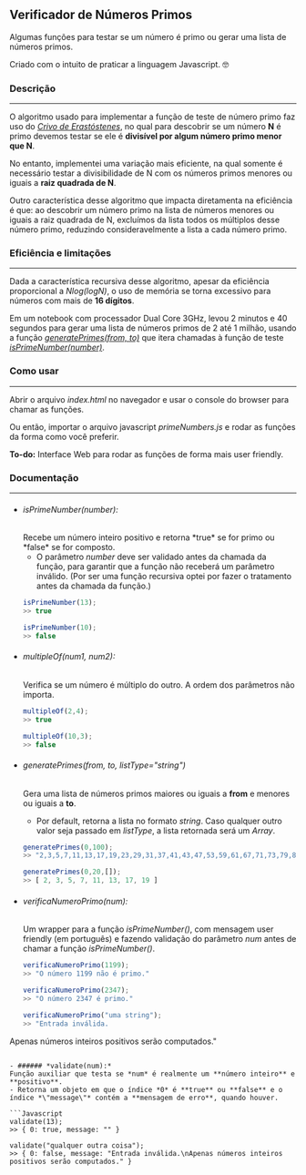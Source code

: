 ## Verificador de Números Primos

Algumas funções para testar se um número é primo ou gerar uma lista de números primos.

Criado com o intuito de praticar a linguagem Javascript. :nerd_face:


### Descrição
-------

O algoritmo usado para implementar a função de teste de número primo faz uso do
[*Crivo de Erastóstenes*](https://pt.wikipedia.org/wiki/Crivo_de_Erat%C3%B3stenes), no qual para descobrir se um número **N** é primo
devemos testar se ele é **divisível por algum número primo menor que N**.

No entanto, implementei uma variação mais eficiente, na qual somente é
necessário testar a divisibilidade  de N com os números primos menores ou
iguais a **raiz quadrada de N**.

Outro característica desse algoritmo que impacta diretamenta
na eficiência é que: ao descobrir um número primo na lista de números
menores ou iguais a raiz quadrada de N, excluímos da lista todos os
múltiplos desse número primo, reduzindo consideravelmente a lista a cada
número primo.


### Eficiência e limitações
----------

Dada a característica recursiva desse algoritmo, apesar da eficiência
proporcional a *Nlog(logN)*, o uso de memória se torna excessivo para
números com mais de **16 dígitos**.

Em um notebook com
processador Dual Core 3GHz, levou 2 minutos e 40 segundos para
gerar uma lista de números primos de 2 até 1 milhão, usando a função [*generatePrimes(from, to)*](generate-primes) que itera chamadas à função de teste [*isPrimeNumber(number)*](is-prime-number).


### Como usar
-----------

Abrir o arquivo *index.html* no navegador e usar o console do browser para chamar as funções.

Ou então, importar o arquivo javascript *primeNumbers.js* e rodar as funções da forma como você preferir.

**To-do:** Interface Web para rodar as funções de forma mais user friendly.


### Documentação
----------

- <h6 id="is-prime-number"><i>isPrimeNumber(number)</i>:</h6>
  Recebe um número inteiro positivo e retorna *true* se for primo ou *false* se for composto.

    - O parâmetro *number* deve ser validado antes da chamada da função, para garantir que a função não receberá um parâmetro inválido. (Por ser uma função recursiva optei por fazer o tratamento antes da chamada da função.)

  ```Javascript
  isPrimeNumber(13);
  >> true

  isPrimeNumber(10);
  >> false
  ```

- ###### *multipleOf(num1, num2):*
  Verifica se um número é múltiplo do outro. A ordem dos parâmetros não importa.

  ```Javascript
  multipleOf(2,4);
  >> true

  multipleOf(10,3);
  >> false
  ```

- <h6 id="generate-primes"><i>generatePrimes(from, to, listType="string")</i></h6>

  Gera uma lista de números primos maiores ou iguais a **from** e menores ou iguais a **to**.
  - Por default, retorna a lista no formato *string*. Caso qualquer outro valor seja passado em *listType*, a lista retornada será um *Array*.

  ```Javascript
  generatePrimes(0,100);
  >> "2,3,5,7,11,13,17,19,23,29,31,37,41,43,47,53,59,61,67,71,73,79,83,89,97"

  generatePrimes(0,20,[]);
  >> [ 2, 3, 5, 7, 11, 13, 17, 19 ]
  ```

- ###### *verificaNumeroPrimo(num):*
  Um wrapper para a função *isPrimeNumber()*, com mensagem user friendly (em português) e fazendo validação do parâmetro *num* antes de chamar a função *isPrimeNumber()*.

  ```Javascript
  verificaNumeroPrimo(1199);
  >> "O número 1199 não é primo."

  verificaNumeroPrimo(2347);
  >> "O número 2347 é primo."

  verificaNumeroPrimo("uma string");
  >> "Entrada inválida.
Apenas números inteiros positivos serão computados."
  ```

- ###### *validate(num):*
  Função auxiliar que testa se *num* é realmente um **número inteiro** e **positivo**.
  - Retorna um objeto em que o índice *0* é **true** ou **false** e o índice *\"message\"* contém a **mensagem de erro**, quando houver.

  ```Javascript
  validate(13);
  >> { 0: true, message: "" }

  validate("qualquer outra coisa");
  >> { 0: false, message: "Entrada inválida.\nApenas números inteiros positivos serão computados." }
  ```
